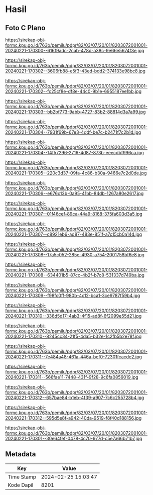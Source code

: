 # Hasil

## Foto C Plano

https://sirekap-obj-formc.kpu.go.id/763b/pemilu/pdpr/82/03/07/20/01/8203072001001-20240221-170300--616f9adc-2cab-478d-a38c-9e66e5674f3e.jpg

https://sirekap-obj-formc.kpu.go.id/763b/pemilu/pdpr/82/03/07/20/01/8203072001001-20240221-170302--3606fb88-e5f3-43ed-bdd2-374133e98bc8.jpg

https://sirekap-obj-formc.kpu.go.id/763b/pemilu/pdpr/82/03/07/20/01/8203072001001-20240221-170302--fc25cf8e-df8e-44c0-9b1e-6955187ee1bb.jpg

https://sirekap-obj-formc.kpu.go.id/763b/pemilu/pdpr/82/03/07/20/01/8203072001001-20240221-170303--bb2bf773-9abb-4727-83b2-88814d3a7a99.jpg

https://sirekap-obj-formc.kpu.go.id/763b/pemilu/pdpr/82/03/07/20/01/8203072001001-20240221-170304--7931f69b-67e3-4ddf-be7c-b2471f7c2b1d.jpg

https://sirekap-obj-formc.kpu.go.id/763b/pemilu/pdpr/82/03/07/20/01/8203072001001-20240221-170304--14f57296-2716-4d87-873b-eeecdbf996ca.jpg

https://sirekap-obj-formc.kpu.go.id/763b/pemilu/pdpr/82/03/07/20/01/8203072001001-20240221-170305--220c3d37-09fa-4c86-b30a-9466e7c2d0de.jpg

https://sirekap-obj-formc.kpu.go.id/763b/pemilu/pdpr/82/03/07/20/01/8203072001001-20240221-170306--e676c13b-0a95-41bb-84db-1267a80e2617.jpg

https://sirekap-obj-formc.kpu.go.id/763b/pemilu/pdpr/82/03/07/20/01/8203072001001-20240221-170307--01f46cef-89ca-44a9-8168-375fa603d3a5.jpg

https://sirekap-obj-formc.kpu.go.id/763b/pemilu/pdpr/82/03/07/20/01/8203072001001-20240221-170307--c8921eb6-ad87-483e-851f-a7c15cb0a14d.jpg

https://sirekap-obj-formc.kpu.go.id/763b/pemilu/pdpr/82/03/07/20/01/8203072001001-20240221-170308--17a5c052-285e-4930-a754-2001758bf6e8.jpg

https://sirekap-obj-formc.kpu.go.id/763b/pemilu/pdpr/82/03/07/20/01/8203072001001-20240221-170308--634401b5-87cc-4b2f-b7c8-531337d749ba.jpg

https://sirekap-obj-formc.kpu.go.id/763b/pemilu/pdpr/82/03/07/20/01/8203072001001-20240221-170309--f98fc0ff-980b-4c12-bca1-3ce9787f59b4.jpg

https://sirekap-obj-formc.kpu.go.id/763b/pemilu/pdpr/82/03/07/20/01/8203072001001-20240221-170310--336d5d17-4ab3-4f15-ad8f-6f2099e55d21.jpg

https://sirekap-obj-formc.kpu.go.id/763b/pemilu/pdpr/82/03/07/20/01/8203072001001-20240221-170310--8245cc34-21f5-4da5-b32e-1c2fb5b2e78f.jpg

https://sirekap-obj-formc.kpu.go.id/763b/pemilu/pdpr/82/03/07/20/01/8203072001001-20240221-170311--7e484a48-461a-446a-bef0-72301fcacde2.jpg

https://sirekap-obj-formc.kpu.go.id/763b/pemilu/pdpr/82/03/07/20/01/8203072001001-20240221-170311--566fae11-7448-431f-9f28-9c6fa0856019.jpg

https://sirekap-obj-formc.kpu.go.id/763b/pemilu/pdpr/82/03/07/20/01/8203072001001-20240221-170312--657bae84-b1eb-4f39-a907-7c6c255728b4.jpg

https://sirekap-obj-formc.kpu.go.id/763b/pemilu/pdpr/82/03/07/20/01/8203072001001-20240221-170312--595d5e8f-a942-40da-9519-f8f40d188156.jpg

https://sirekap-obj-formc.kpu.go.id/763b/pemilu/pdpr/82/03/07/20/01/8203072001001-20240221-170301--30e64fef-0478-4c70-977d-c5e7a66b71b7.jpg


## Metadata

| Key        | Value               |
| ---------- | ------------------- |
| Time Stamp | 2024-02-25 15:03:47 |
| Kode Dapil | 8201                |



